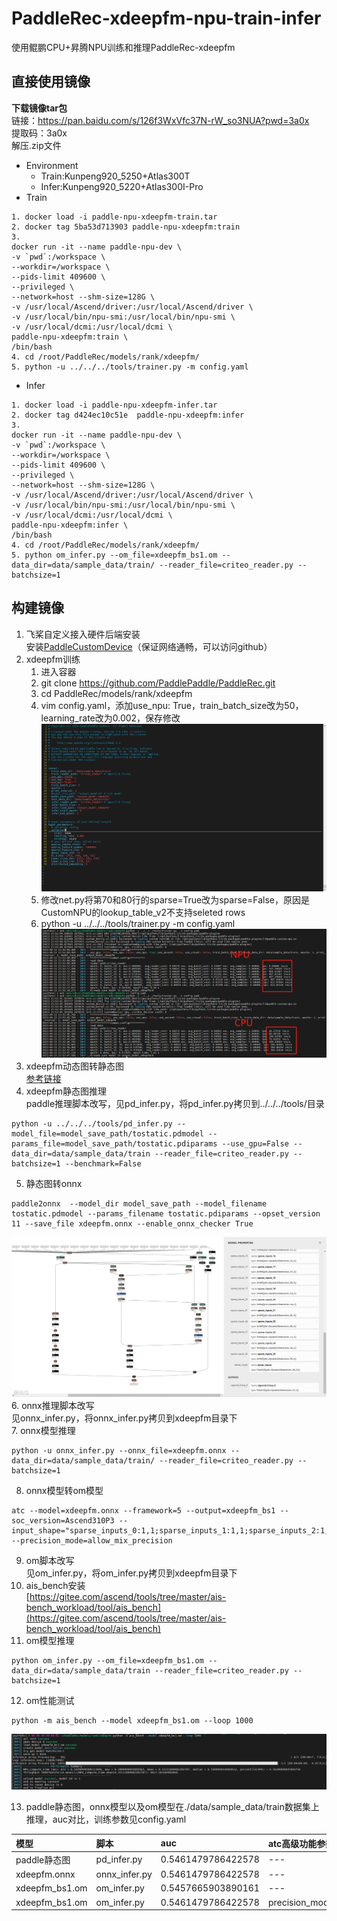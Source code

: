 # PaddleRec-xdeepfm-npu-train-infer
 使用鲲鹏CPU+昇腾NPU训练和推理PaddleRec-xdeepfm

## 直接使用镜像
**下载镜像tar包**  
链接：https://pan.baidu.com/s/126f3WxVfc37N-rW_so3NUA?pwd=3a0x  
提取码：3a0x  
解压.zip文件
- Environment  
    - Train:Kunpeng920_5250+Atlas300T  
    - Infer:Kunpeng920_5220+Atlas300I-Pro
- Train  
```
1. docker load -i paddle-npu-xdeepfm-train.tar  
2. docker tag 5ba53d713903 paddle-npu-xdeepfm:train  
3.  
docker run -it --name paddle-npu-dev \  
-v `pwd`:/workspace \  
--workdir=/workspace \  
--pids-limit 409600 \  
--privileged \  
--network=host --shm-size=128G \  
-v /usr/local/Ascend/driver:/usr/local/Ascend/driver \  
-v /usr/local/bin/npu-smi:/usr/local/bin/npu-smi \  
-v /usr/local/dcmi:/usr/local/dcmi \  
paddle-npu-xdeepfm:train \  
/bin/bash  
4. cd /root/PaddleRec/models/rank/xdeepfm/  
5. python -u ../../../tools/trainer.py -m config.yaml  
```
- Infer
```
1. docker load -i paddle-npu-xdeepfm-infer.tar
2. docker tag d424ec10c51e  paddle-npu-xdeepfm:infer
3. 
docker run -it --name paddle-npu-dev \  
-v `pwd`:/workspace \  
--workdir=/workspace \  
--pids-limit 409600 \  
--privileged \  
--network=host --shm-size=128G \  
-v /usr/local/Ascend/driver:/usr/local/Ascend/driver \  
-v /usr/local/bin/npu-smi:/usr/local/bin/npu-smi \  
-v /usr/local/dcmi:/usr/local/dcmi \  
paddle-npu-xdeepfm:infer \  
/bin/bash  
4. cd /root/PaddleRec/models/rank/xdeepfm/  
5. python om_infer.py --om_file=xdeepfm_bs1.om --data_dir=data/sample_data/train/ --reader_file=criteo_reader.py --batchsize=1  
```

## 构建镜像
1. 飞桨自定义接入硬件后端安装  
安装[PaddleCustomDevice](https://github.com/PaddlePaddle/PaddleCustomDevice)（保证网络通畅，可以访问github）  
2. xdeepfm训练  
    1.	进入容器
    2.	git clone https://github.com/PaddlePaddle/PaddleRec.git
    3.	cd PaddleRec/models/rank/xdeepfm
    4.	vim config.yaml，添加use_npu: True，train_batch_size改为50，learning_rate改为0.002，保存修改
    ![config.yaml](resources/config.png "config.yaml")
    5. 	修改net.py将第70和80行的sparse=True改为sparse=False，原因是CustomNPU的lookup_table_v2不支持seleted rows
    6.  python -u ../../../tools/trainer.py -m config.yaml
    ![train](resources/train.png "train")
3. xdeepfm动态图转静态图  
[参考链接](https://github.com/PaddlePaddle/PaddleRec/blob/master/doc/inference.md)
4. xdeepfm静态图推理  
paddle推理脚本改写，见pd_infer.py，将pd_infer.py拷贝到../../../tools/目录  
```
python -u ../../../tools/pd_infer.py --model_file=model_save_path/tostatic.pdmodel --params_file=model_save_path/tostatic.pdiparams --use_gpu=False --data_dir=data/sample_data/train --reader_file=criteo_reader.py --batchsize=1 --benchmark=False
```
5. 静态图转onnx
```
paddle2onnx  --model_dir model_save_path --model_filename tostatic.pdmodel --params_filename tostatic.pdiparams --opset_version 11 --save_file xdeepfm.onnx --enable_onnx_checker True
```
![xdeepfm.onnx](resources/xdeepfm-onnx.png "xdeepfm.onnx")  
6. onnx推理脚本改写  
见onnx_infer.py，将onnx_infer.py拷贝到xdeepfm目录下  
7. onnx模型推理  
```
python -u onnx_infer.py --onnx_file=xdeepfm.onnx --data_dir=data/sample_data/train/ --reader_file=criteo_reader.py --batchsize=1
```   
8. onnx模型转om模型  
```
atc --model=xdeepfm.onnx --framework=5 --output=xdeepfm_bs1 --soc_version=Ascend310P3 --input_shape="sparse_inputs_0:1,1;sparse_inputs_1:1,1;sparse_inputs_2:1,1;sparse_inputs_3:1,1;sparse_inputs_4:1,1;sparse_inputs_5:1,1;sparse_inputs_6:1,1;sparse_inputs_7:1,1;sparse_inputs_8:1,1;sparse_inputs_9:1,1;sparse_inputs_10:1,1;sparse_inputs_11:1,1;sparse_inputs_12:1,1;sparse_inputs_13:1,1;sparse_inputs_14:1,1;sparse_inputs_15:1,1;sparse_inputs_16:1,1;sparse_inputs_17:1,1;sparse_inputs_18:1,1;sparse_inputs_19:1,1;sparse_inputs_20:1,1;sparse_inputs_21:1,1;sparse_inputs_22:1,1;sparse_inputs_23:1,1;sparse_inputs_24:1,1;sparse_inputs_25:1,1;dense_inputs:1,13" --precision_mode=allow_mix_precision
```
9. om脚本改写  
见om_infer.py，将om_infer.py拷贝到xdeepfm目录下  
10. ais_bench安装  
[https://gitee.com/ascend/tools/tree/master/ais-bench_workload/tool/ais_bench](https://gitee.com/ascend/tools/tree/master/ais-bench_workload/tool/ais_bench)
11. om模型推理
```
python om_infer.py --om_file=xdeepfm_bs1.om --data_dir=data/sample_data/train --reader_file=criteo_reader.py --batchsize=1
```
12. om性能测试
```
python -m ais_bench --model xdeepfm_bs1.om --loop 1000
```
![ais_bench](resources/ais_bench.png "ais_bench")  


13. paddle静态图，onnx模型以及om模型在./data/sample_data/train数据集上推理，auc对比，训练参数见config.yaml  

|模型|脚本|auc|atc高级功能参数|
|:---|:---|:---|:---|
|paddle静态图|pd_infer.py|0.5461479786422578|---|
|xdeepfm.onnx|onnx_infer.py|0.5461479786422578|---|
|xdeepfm_bs1.om|om_infer.py|0.5457665903890161|---|
|xdeepfm_bs1.om|om_infer.py|0.5461479786422578|precision_mode=allow_mix_precision|